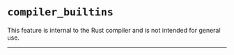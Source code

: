 # `compiler_builtins`

This feature is internal to the Rust compiler and is not intended for general use.

------------------------

